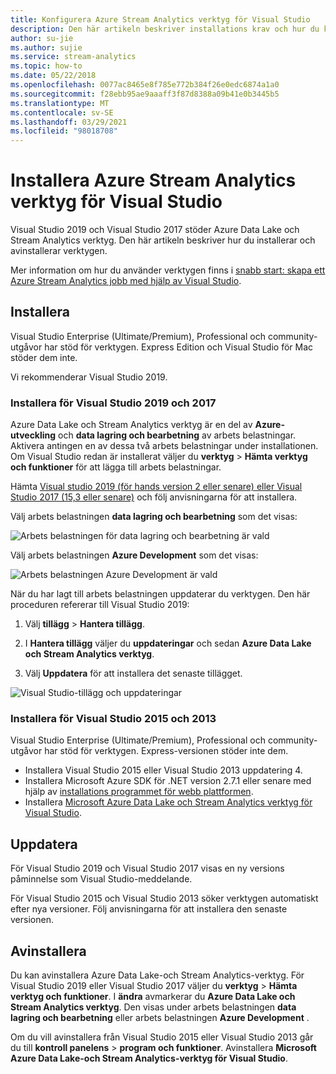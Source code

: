 ```yaml
---
title: Konfigurera Azure Stream Analytics verktyg för Visual Studio
description: Den här artikeln beskriver installations krav och hur du konfigurerar Azure Stream Analytics verktyg för Visual Studio.
author: su-jie
ms.author: sujie
ms.service: stream-analytics
ms.topic: how-to
ms.date: 05/22/2018
ms.openlocfilehash: 0077ac8465e8f785e772b384f26e0edc6874a1a0
ms.sourcegitcommit: f28ebb95ae9aaaff3f87d8388a09b41e0b3445b5
ms.translationtype: MT
ms.contentlocale: sv-SE
ms.lasthandoff: 03/29/2021
ms.locfileid: "98018708"
---
```

# <a name="install-azure-stream-analytics-tools-for-visual-studio"></a>Installera Azure Stream Analytics verktyg för Visual Studio

Visual Studio 2019 och Visual Studio 2017 stöder Azure Data Lake och Stream Analytics verktyg. Den här artikeln beskriver hur du installerar och avinstallerar verktygen.

Mer information om hur du använder verktygen finns i [snabb start: skapa ett Azure Stream Analytics jobb med hjälp av Visual Studio](stream-analytics-quick-create-vs.md).

## <a name="install"></a>Installera

Visual Studio Enterprise (Ultimate/Premium), Professional och community-utgåvor har stöd för verktygen. Express Edition och Visual Studio för Mac stöder dem inte.

Vi rekommenderar Visual Studio 2019.

### <a name="install-for-visual-studio-2019-and-2017"></a>Installera för Visual Studio 2019 och 2017<a name="recommended-visual-studio-2019-and-2017"></a>

Azure Data Lake och Stream Analytics verktyg är en del av **Azure-utveckling** och **data lagring och bearbetning** av arbets belastningar. Aktivera antingen en av dessa två arbets belastningar under installationen. Om Visual Studio redan är installerat väljer du **verktyg**  >  **Hämta verktyg och funktioner** för att lägga till arbets belastningar.

Hämta [Visual studio 2019 (för hands version 2 eller senare) eller Visual Studio 2017 (15,3 eller senare)](https://www.visualstudio.com/) och följ anvisningarna för att installera.

Välj arbets belastningen **data lagring och bearbetning** som det visas:

![Arbets belastningen för data lagring och bearbetning är vald](./media/stream-analytics-tools-for-visual-studio-install/stream-analytics-tools-for-vs-2019-install-01.png)

Välj arbets belastningen **Azure Development** som det visas:

![Arbets belastningen Azure Development är vald](./media/stream-analytics-tools-for-visual-studio-install/stream-analytics-tools-for-vs-2019-install-02.png)

När du har lagt till arbets belastningen uppdaterar du verktygen. Den här proceduren refererar till Visual Studio 2019:

1. Välj **tillägg**  >  **Hantera tillägg**.

1. I **Hantera tillägg** väljer du **uppdateringar** och sedan **Azure Data Lake och Stream Analytics verktyg**.

1. Välj **Uppdatera** för att installera det senaste tillägget.

![Visual Studio-tillägg och uppdateringar](./media/stream-analytics-tools-for-visual-studio-install/stream-analytics-tools-vs2019-extensions-updates.png)

### <a name="install-for-visual-studio-2015-and-2013"></a>Installera för Visual Studio 2015 och 2013<a name="visual-studio-2015-2013"></a>

Visual Studio Enterprise (Ultimate/Premium), Professional och community-utgåvor har stöd för verktygen. Express-versionen stöder inte dem.

* Installera Visual Studio 2015 eller Visual Studio 2013 uppdatering 4.
* Installera Microsoft Azure SDK för .NET version 2.7.1 eller senare med hjälp av [installations programmet för webb plattformen](https://www.microsoft.com/web/downloads/platform.aspx).
* Installera [Microsoft Azure Data Lake och Stream Analytics verktyg för Visual Studio](https://www.microsoft.com/en-us/download/details.aspx?id=49504).

## <a name="update"></a>Uppdatera<a name="visual-studio-2019-and-2017"></a><a name="visual-studio-2015-and-2013"></a>

För Visual Studio 2019 och Visual Studio 2017 visas en ny versions påminnelse som Visual Studio-meddelande.

För Visual Studio 2015 och Visual Studio 2013 söker verktygen automatiskt efter nya versioner. Följ anvisningarna för att installera den senaste versionen.

## <a name="uninstall"></a>Avinstallera

Du kan avinstallera Azure Data Lake-och Stream Analytics-verktyg. För Visual Studio 2019 eller Visual Studio 2017 väljer du **verktyg**  >  **Hämta verktyg och funktioner**. I **ändra** avmarkerar du **Azure Data Lake och Stream Analytics verktyg**. Den visas under arbets belastningen **data lagring och bearbetning** eller arbets belastningen **Azure Development** .

Om du vill avinstallera från Visual Studio 2015 eller Visual Studio 2013 går du till **kontroll panelens**  >  **program och funktioner**. Avinstallera **Microsoft Azure Data Lake-och Stream Analytics-verktyg för Visual Studio**.
